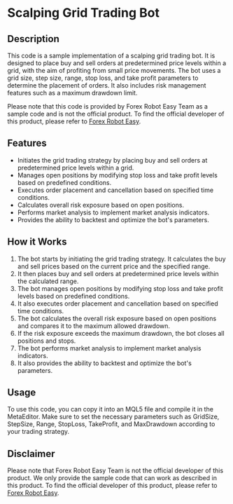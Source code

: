 # Scalping Grid Trading Bot

## Description
This code is a sample implementation of a scalping grid trading bot. It is designed to place buy and sell orders at predetermined price levels within a grid, with the aim of profiting from small price movements. The bot uses a grid size, step size, range, stop loss, and take profit parameters to determine the placement of orders. It also includes risk management features such as a maximum drawdown limit.

Please note that this code is provided by Forex Robot Easy Team as a sample code and is not the official product. To find the official developer of this product, please refer to [Forex Robot Easy](https://forexroboteasy.com/forex-robot-review/scalping-grid-trading-bot-review-profectus-ais-forex-edge/).

## Features
- Initiates the grid trading strategy by placing buy and sell orders at predetermined price levels within a grid.
- Manages open positions by modifying stop loss and take profit levels based on predefined conditions.
- Executes order placement and cancellation based on specified time conditions.
- Calculates overall risk exposure based on open positions.
- Performs market analysis to implement market analysis indicators.
- Provides the ability to backtest and optimize the bot's parameters.

## How it Works
1. The bot starts by initiating the grid trading strategy. It calculates the buy and sell prices based on the current price and the specified range.
2. It then places buy and sell orders at predetermined price levels within the calculated range.
3. The bot manages open positions by modifying stop loss and take profit levels based on predefined conditions.
4. It also executes order placement and cancellation based on specified time conditions.
5. The bot calculates the overall risk exposure based on open positions and compares it to the maximum allowed drawdown.
6. If the risk exposure exceeds the maximum drawdown, the bot closes all positions and stops.
7. The bot performs market analysis to implement market analysis indicators.
8. It also provides the ability to backtest and optimize the bot's parameters.

## Usage
To use this code, you can copy it into an MQL5 file and compile it in the MetaEditor. Make sure to set the necessary parameters such as GridSize, StepSize, Range, StopLoss, TakeProfit, and MaxDrawdown according to your trading strategy.

## Disclaimer
Please note that Forex Robot Easy Team is not the official developer of this product. We only provide the sample code that can work as described in this product. To find the official developer of this product, please refer to [Forex Robot Easy](https://forexroboteasy.com/forex-robot-review/scalping-grid-trading-bot-review-profectus-ais-forex-edge/).

